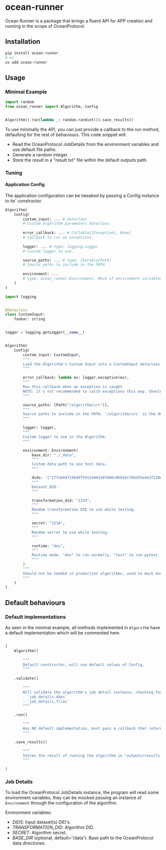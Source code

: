 # ocean-runner

Ocean Runner is a package that brings a fluent API for APP creation and running in the scope of OceanProtocol.


## Installation

```bash
pip install ocean-runner
# or
uv add ocean-runner
```

## Usage

### Minimal Example

```python
import random
from ocean_runner import Algorithm, Config


Algorithm().run(lambda _: random.randint()).save_results()    
```

To use minimally the API, you can just provide a callback to the run method, defaulting for the rest of behaviours. This code snippet will:

- Read the OceanProtocol JobDetails from the environment variables and use default file paths.
- Generate a random integer.
- Store the result in a "result.txt" file within the default outputs path.

### Tuning

#### Application Config

The application configuration can be tweaked by passing a Config instance to its' constructor.

```python
Algorithm(
    Config(
        custom_input: ... # dataclass
        # Custom algorithm parameters dataclass.
        
        error_callback: ... # Callable[[Exception], None]
        # Callback to run on exceptions.
        
        logger: ... # type: logging.Logger
        # Custom logger to use.

        source_paths: ... # type: Iterable[Path]
        # Source paths to include in the PATH
        
        environment: ... 
        # type: ocean_runner.Environment. Mock of environment variables.
    )
)
```

```python
import logging


@dataclass
class CustomInput:
    foobar: string 


logger = logging.getLogger(__name__)


Algorithm(
    Config(
        custom_input: CustomInput,
        """
        Load the Algorithm's Custom Input into a CustomInput dataclass instance.
        """

        error_callback: lambda ex: logger.exception(ex),
        """
        Run this callback when an exception is caught
        NOTE: it's not recommended to catch exceptions this way. Should re-raise and halt the execution.
        """

        source_paths: [Path("/algorithm/src")],
        """
        Source paths to include in the PATH. '/algorithm/src' is the default since our templates place the algorithm source files there.
        """

        logger: logger,
        """
        Custom logger to use in the Algorithm.
        """

        environment: Environment(
            base_dir: "./_data",
            """
            Custom data path to use test data.
            """

            dids: '["17feb697190d9f5912e064307006c06019c766d35e4e3f239ebb69fb71096e42"]',
            """
            Dataset DID.
            """

            transformation_did: "1234",
            """
            Random transformation DID to use while testing.
            """

            secret: "1234",
            """
            Random secret to use while testing.
            """

            runtime: "dev",
            """
            Runtime mode. "dev" to run normally, "test" to run pytest
            """
        )
        """
        Should not be needed in production algorithms, used to mock environment variables, defaults to using env.
        """
    )
)

```

## Default behaviours

### Default implementations

As seen in the minimal example, all methods implemented in `Algorithm` have a default implementation which will be commented here.

```python

(
    Algorithm()
    
        """
        Default constructor, will use default values of Config.
        """
    
    .validate()
    
        """
        Will validate the algorithm's job detail instance, checking for the existence of:
        - `job_details.ddos` 
        - `job_details.files`
        """

    .run()

        """ 
        Has NO default implementation, must pass a callback that returns a result of any type.
        """

    .save_results()

        """
        Stores the result of running the algorithm in "outputs/results.txt"
        """

)


```

### Job Details

To load the OceanProtocol JobDetails instance, the program will read some environment variables, they can be mocked passing an instance of `Environment` through the configuration of the algorithm.

Environment variables:
- *DIDS*: Input dataset(s) DID's.
- *TRANSFORMATION_DID*: Algorithm DID.
- *SECRET*: Algorithm secret.
- *BASE_DIR* (optional, default='/data'): Base path to the OceanProtocol data directories.

